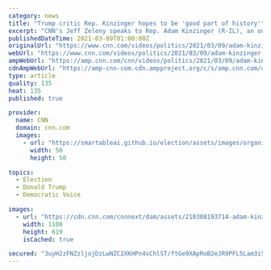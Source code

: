 ```yaml
---
category: news
title: "Trump critic Rep. Kinzinger hopes to be 'good part of history'"
excerpt: "CNN's Jeff Zeleny speaks to Rep. Adam Kinzinger (R-IL), an outspoken critic of former President Donald Trump, about some of the backlash he has received since voting to impeach Trump and his political future."
publishedDateTime: 2021-03-09T01:00:00Z
originalUrl: "https://www.cnn.com/videos/politics/2021/03/09/adam-kinzinger-outspoken-trump-critic-zeleny-pkg-ebof-vpx.cnn"
webUrl: "https://www.cnn.com/videos/politics/2021/03/09/adam-kinzinger-outspoken-trump-critic-zeleny-pkg-ebof-vpx.cnn"
ampWebUrl: "https://amp.cnn.com/cnn/videos/politics/2021/03/09/adam-kinzinger-outspoken-trump-critic-zeleny-pkg-ebof-vpx.cnn"
cdnAmpWebUrl: "https://amp-cnn-com.cdn.ampproject.org/c/s/amp.cnn.com/cnn/videos/politics/2021/03/09/adam-kinzinger-outspoken-trump-critic-zeleny-pkg-ebof-vpx.cnn"
type: article
quality: 135
heat: 135
published: true

provider:
  name: CNN
  domain: cnn.com
  images:
    - url: "https://smartableai.github.io/election/assets/images/organizations/cnn.com-50x50.jpg"
      width: 50
      height: 50

topics:
  - Election
  - Donald Trump
  - Democratic Voice

images:
  - url: "https://cdn.cnn.com/cnnnext/dam/assets/210308193714-adam-kinzinger-zeleny-dnt-03082021-super-tease.jpg"
    width: 1100
    height: 619
    isCached: true

secured: "3uyH2zFNZzljojDzLwNZC2XKHPn4sChlST/ftGe9XApRoB2eJR9PFL5Lam3iSNfILovnhd/2SJVn6YhH1q0LHXHWxMokHq/LAOcGddbIu0vSI/7uqNtARb4efnknzLodCrTGisplfhap7aKM9Wrs8GRrv7Eh9/TknToHIYxjosAoqX/InN/GP9XgaH6lFu67Zgv2wLTVdRuka4IIhnejvM/cz6UyIYTVnsJVelWg2KALSrdlN04n+Cj75ei6Bq9dkbrBA+s9Ms1gfQI+yPKxowDu/GCGmSTw9MQpw7oHt9sVR+xaR54TpwBJWBropHw9bNBU7SWiAQEh/74pA748q36VU0Rc47C8TVAez5MAO/g=;szTCSSloAx1r5Nyk+BjvSA=="
---
```


